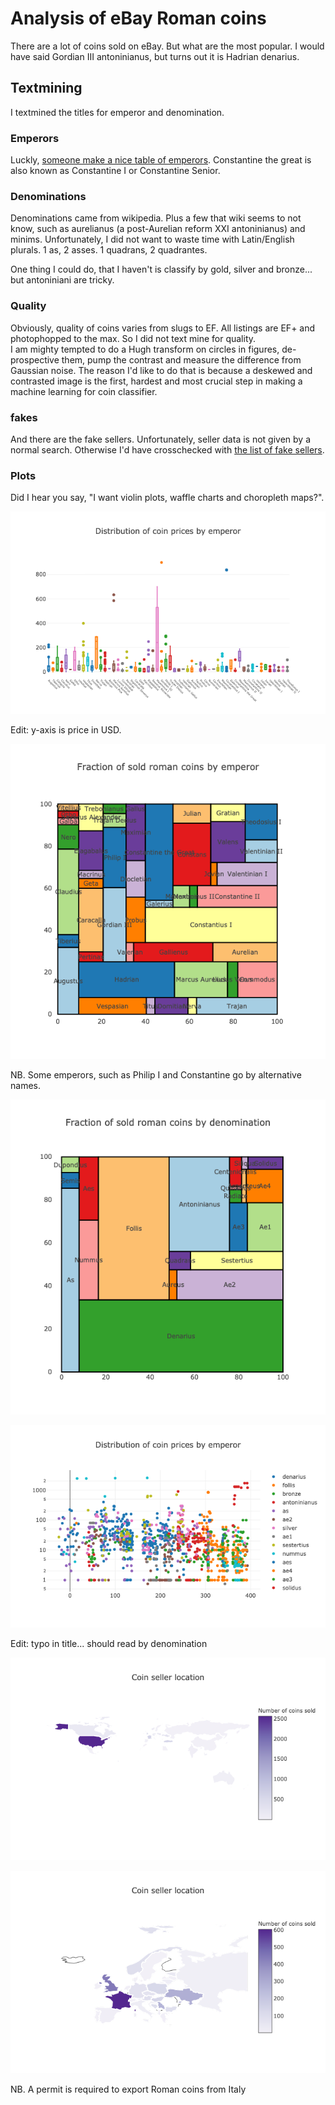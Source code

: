 # Analysis of eBay Roman coins
There are a lot of coins sold on eBay. But what are the most popular. I would have said Gordian III antoninianus, but turns out it is Hadrian denarius.

## Textmining
I textmined the titles for emperor and denomination.

### Emperors
Luckly, [someone make a nice table of emperors](https://github.com/zonination/emperors). Constantine the great is also known as Constantine I or Constantine Senior.

### Denominations
Denominations came from wikipedia. Plus a few that wiki seems to not know, such as aurelianus (a post-Aurelian reform XXI antoninianus) and minims. Unfortunately, I did not want to waste time with Latin/English plurals. 1 as, 2 asses. 1 quadrans, 2 quadrantes.

One thing I could do, that I haven't is classify by gold, silver and bronze... but antoniniani are tricky.

### Quality
Obviously, quality of coins varies from slugs to EF. All listings are EF+ and photophopped to the max. So I did not text mine for quality.          
I am mighty tempted to do a Hugh transform on circles in figures, de-prospective them, pump the contrast and measure the difference from Gaussian noise. The reason I'd like to do that is because a deskewed and contrasted image is the first, hardest and most crucial step in making a machine learning for coin classifier.

### fakes
And there are the fake sellers.
Unfortunately, seller data is not given by a normal search. Otherwise I'd have crosschecked with [the list of fake sellers](http://www.forumancientcoins.com/board/index.php?topic=18502.0).

### Plots
Did I hear you say, "I want violin plots, waffle charts and choropleth maps?".

![boxplot emperors](https://raw.githubusercontent.com/matteoferla/Roman-coins-on-eBay/master/boxplot%20emperors.png)

Edit: y-axis is price in USD.


![coin per emperors](https://raw.githubusercontent.com/matteoferla/Roman-coins-on-eBay/master/coin%20per%20emperors.png)

NB. Some emperors, such as Philip I and Constantine go by alternative names.

![coins per denomination](https://raw.githubusercontent.com/matteoferla/Roman-coins-on-eBay/master/coins%20per%20denomination.png)


![denomination over time](https://raw.githubusercontent.com/matteoferla/Roman-coins-on-eBay/master/denomination%20over%20time.png)

Edit: typo in title... should read by denomination


![seller location](https://raw.githubusercontent.com/matteoferla/Roman-coins-on-eBay/master/seller%20location.png)


![euro](https://raw.githubusercontent.com/matteoferla/Roman-coins-on-eBay/master/euro%20sellers.png)

NB. A permit is required to export Roman coins from Italy

